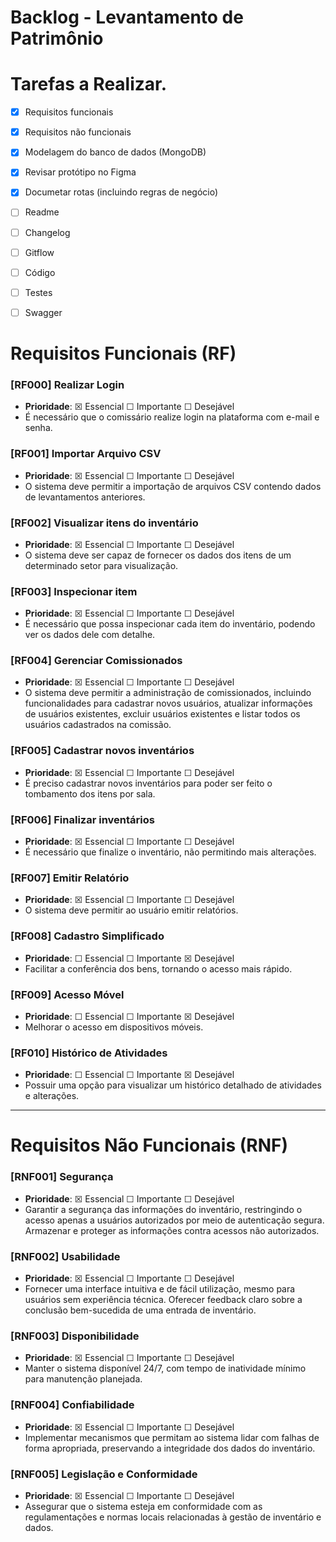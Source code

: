 # Backlog - Levantamento de Patrimônio

# Tarefas a Realizar. 
- [x] Requisitos funcionais  
- [x] Requisitos não funcionais  
- [x] Modelagem do banco de dados (MongoDB)  
- [x] Revisar protótipo no Figma 
- [x] Documetar rotas (incluindo regras de negócio) 
- [ ] Readme 
- [ ] Changelog
- [ ] Gitflow 
- [ ] Código
- [ ] Testes
- [ ] Swagger


# Requisitos Funcionais (RF)  


### [RF000] Realizar Login  
- **Prioridade**: ☒ Essencial ☐ Importante ☐ Desejável  
- É necessário que o comissário realize login na plataforma com e-mail e senha.  

### [RF001] Importar Arquivo CSV   
- **Prioridade**: ☒ Essencial ☐ Importante ☐ Desejável  
- O sistema deve permitir a importação de arquivos CSV contendo dados de levantamentos anteriores.  

### [RF002] Visualizar itens do inventário  
- **Prioridade**: ☒ Essencial ☐ Importante ☐ Desejável  
- O sistema deve ser capaz de fornecer os dados dos itens de um determinado setor para visualização.  

### [RF003] Inspecionar item  
- **Prioridade**: ☒ Essencial ☐ Importante ☐ Desejável  
- É necessário que possa inspecionar cada item do inventário, podendo ver os dados dele com detalhe.  

### [RF004] Gerenciar Comissionados  
- **Prioridade**: ☒ Essencial ☐ Importante ☐ Desejável  
- O sistema deve permitir a administração de comissionados, incluindo funcionalidades para cadastrar novos usuários, atualizar informações de usuários existentes, excluir usuários existentes e listar todos os usuários cadastrados na comissão.  

### [RF005] Cadastrar novos inventários  
- **Prioridade**: ☒ Essencial ☐ Importante ☐ Desejável  
- É preciso cadastrar novos inventários para poder ser feito o tombamento dos itens por sala.  

### [RF006] Finalizar inventários  
- **Prioridade**: ☒ Essencial ☐ Importante ☐ Desejável  
- É necessário que finalize o inventário, não permitindo mais alterações.  

### [RF007] Emitir Relatório  
- **Prioridade**: ☒ Essencial ☐ Importante ☐ Desejável  
- O sistema deve permitir ao usuário emitir relatórios.  


### [RF008] Cadastro Simplificado  
- **Prioridade**: ☐ Essencial ☐ Importante ☒ Desejável  
- Facilitar a conferência dos bens, tornando o acesso mais rápido.  


### [RF009] Acesso Móvel  
- **Prioridade**: ☐ Essencial ☐ Importante ☒ Desejável  
- Melhorar o acesso em dispositivos móveis.  


### [RF010] Histórico de Atividades  
- **Prioridade**: ☐ Essencial ☐ Importante ☒ Desejável  
- Possuir uma opção para visualizar um histórico detalhado de atividades e alterações.  


---  


# Requisitos Não Funcionais (RNF)  


### [RNF001] Segurança  
- **Prioridade**: ☒ Essencial ☐ Importante ☐ Desejável  
- Garantir a segurança das informações do inventário, restringindo o acesso apenas a usuários autorizados por meio de autenticação segura. Armazenar e proteger as informações contra acessos não autorizados.  


### [RNF002] Usabilidade  
- **Prioridade**: ☒ Essencial ☐ Importante ☐ Desejável  
- Fornecer uma interface intuitiva e de fácil utilização, mesmo para usuários sem experiência técnica. Oferecer feedback claro sobre a conclusão bem-sucedida de uma entrada de inventário.  


### [RNF003] Disponibilidade  
- **Prioridade**: ☒ Essencial ☐ Importante ☐ Desejável  
- Manter o sistema disponível 24/7, com tempo de inatividade mínimo para manutenção planejada.  


### [RNF004] Confiabilidade  
- **Prioridade**: ☒ Essencial ☐ Importante ☐ Desejável  
- Implementar mecanismos que permitam ao sistema lidar com falhas de forma apropriada, preservando a integridade dos dados do inventário.  


### [RNF005] Legislação e Conformidade  
- **Prioridade**: ☒ Essencial ☐ Importante ☐ Desejável  
- Assegurar que o sistema esteja em conformidade com as regulamentações e normas locais relacionadas à gestão de inventário e dados.  
